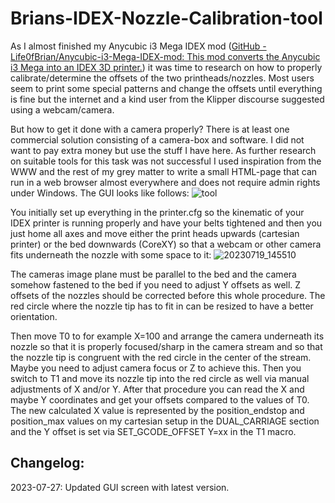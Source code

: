 # Brians-IDEX-Nozzle-Calibration-tool

As I almost finished my Anycubic i3 Mega IDEX mod ([GitHub - Life0fBrian/Anycubic-i3-Mega-IDEX-mod: This mod converts the Anycubic i3 Mega into an IDEX 3D printer.](https://github.com/Life0fBrian/Anycubic-i3-Mega-IDEX-mod)) it was time to research on how to properly calibrate/determine the offsets of the two printheads/nozzles.
Most users seem to print some special patterns and change the offsets until everything is fine but the internet and a kind user from the Klipper discourse suggested using a webcam/camera.

But how to get it done with a camera properly? There is at least one commercial solution consisting of a camera-box and software.
I did not want to pay extra money but use the stuff I have here.
As further research on suitable tools for this task was not successful I used inspiration from the WWW and the rest of my grey matter to write a small HTML-page that can run in a web browser almost everywhere and does not require admin rights under Windows.
The GUI looks like follows:
![tool](https://github.com/Life0fBrian/Brians-IDEX-Nozzle-Calibration-tool/assets/84620081/7c5d4f9e-a1b0-4100-9625-95a5012b346f)


You initially set up everything in the printer.cfg so the kinematic of your IDEX printer is running properly and have your belts tightened and then you just home all axes and move either the print heads upwards (cartesian printer) or the bed downwards (CoreXY) so that a webcam or other camera fits underneath the nozzle with some space to it:
![20230719_145510](https://github.com/Life0fBrian/Brians-IDEX-Nozzle-Calibration-tool/assets/84620081/5f23cbee-c5ba-41e5-bc52-1338a2ec885c)


The cameras image plane must be parallel to the bed and the camera somehow fastened to the bed if you need to adjust Y offsets as well.
Z offsets of the nozzles should be corrected before this whole procedure.
The red circle where the nozzle tip has to fit in can be resized to have a better orientation.

Then move T0 to for example X=100 and arrange the camera underneath its nozzle so that it is properly focused/sharp in the camera stream and so that the nozzle tip is congruent with the red circle in the center of the stream.
Maybe you need to adjust camera focus or Z to achieve this.
Then you switch to T1 and move its nozzle tip into the red circle as well via manual adjustments of X and/or Y.
After that procedure you can read the X and maybe Y coordinates and get your offsets compared to the values of T0.
The new calculated X value is represented by the position_endstop and position_max values on my cartesian setup in the DUAL_CARRIAGE section and the Y offset is set via SET_GCODE_OFFSET Y=xx in the T1 macro.

## Changelog:
2023-07-27: Updated GUI screen with latest version.
